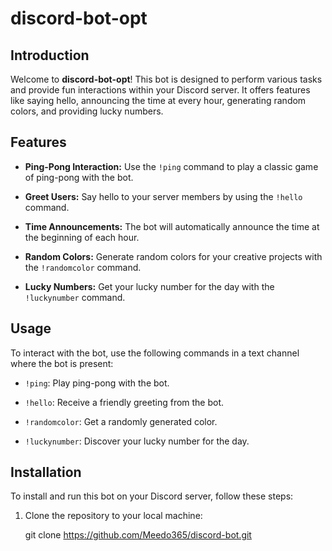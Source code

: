 # discord-bot-opt

## Introduction

Welcome to **discord-bot-opt**! This bot is designed to perform various tasks and provide fun interactions within your Discord server. It offers features like saying hello, announcing the time at every hour, generating random colors, and providing lucky numbers.

## Features

- **Ping-Pong Interaction:** Use the `!ping` command to play a classic game of ping-pong with the bot.

- **Greet Users:** Say hello to your server members by using the `!hello` command.

- **Time Announcements:** The bot will automatically announce the time at the beginning of each hour.

- **Random Colors:** Generate random colors for your creative projects with the `!randomcolor` command.

- **Lucky Numbers:** Get your lucky number for the day with the `!luckynumber` command.

## Usage

To interact with the bot, use the following commands in a text channel where the bot is present:

- `!ping`: Play ping-pong with the bot.

- `!hello`: Receive a friendly greeting from the bot.

- `!randomcolor`: Get a randomly generated color.

- `!luckynumber`: Discover your lucky number for the day.

## Installation

To install and run this bot on your Discord server, follow these steps:

1. Clone the repository to your local machine:

   git clone https://github.com/Meedo365/discord-bot.git
